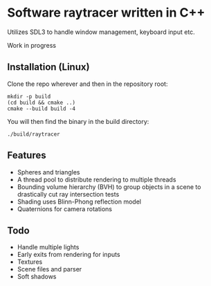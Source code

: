 # Software raytracer written in C++
Utilizes SDL3 to handle window management, keyboard input etc.

Work in progress

## Installation (Linux)
Clone the repo wherever and then in the repository root:
```
mkdir -p build
(cd build && cmake ..)
cmake --build build -4
```
You will then find the binary in the build directory:
```
./build/raytracer
```

## Features

- Spheres and triangles
- A thread pool to distribute rendering to multiple threads
- Bounding volume hierarchy (BVH) to group objects in a scene to drastically cut ray intersection tests
- Shading uses Blinn-Phong reflection model
- Quaternions for camera rotations

## Todo

- Handle multiple lights
- Early exits from rendering for inputs
- Textures
- Scene files and parser
- Soft shadows
